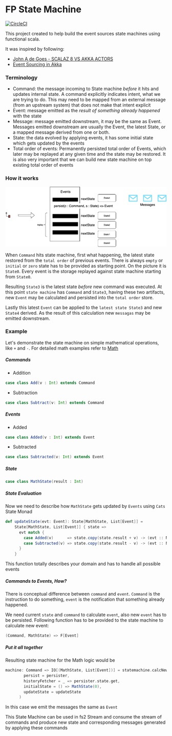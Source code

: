 # FP State Machine

[![CircleCI](https://circleci.com/gh/ModaOperandi/sc-state-machine.svg?style=svg&circle-token=57b57263ec8eb3e4ab5902fd577f3dfa937ad906)](https://app.circleci.com/pipelines/github/ModaOperandi/sc-state-machine)

This project created to help build the event sources state machines using functional scala.

It was inspired by following:
- [John A de Goes - SCALAZ 8 VS AKKA ACTORS](https://www.youtube.com/watch?v=Eihz7kqn6mU)
- [Event Sourcing in Akka](https://doc.akka.io/docs/akka/current/typed/persistence.html#event-sourcing)

### Terminology

- Command: the message incoming to State machine *before* it hits and updates internal state. A command explicitly indicates intent, what we are trying to do. This may need to be mapped from an external message (from an upstream system) that does not make that intent explicit
- Event: message emitted as the *result of something already happened* with the state
- Message: message emitted downstream, it may be the same as Event. Messages emitted downstream are usually the Event, the latest State, or a mapped message derived from one or both.
- State: the data evolved by applying events, it has some initial state which gets updated by the events
- Total order of events: Permanently persisted total order of Events, which later may be replayed at any given time and the state may be restored. It is also very important that we can build new state machine on top existing total order of events

### How it works

![Event Sourcing](images/EventSourcing.png) 

When `Command` hits state machine, first what happening, the latest state restored from the `total order` of previous events. There is always `empty` or `initial` or `zero` state has to be provided as starting point. On the picture it is `State0`. Every event is the storage replayed against state machine starting from `State0`. 

Resulting `State3` is the latest state *before* new command was executed. At this point `state machine` has `Command` and `State3`, having these two artifacts, new `Event` may be calculated and persisted into the `total order` store. 

Lastly this latest `Event` can be applied to the `latest state State3` and new `State4` derived. As the result of this calculation new `messagas` may be emitted downstream.

### Example

Let's demonstrate the state machine on simple mathematical operations, like `+` and `-`. For detailed math examples refer to [Math](/examples/app/math)

##### Commands
- Addition 
```scala 
case class Add(v : Int) extends Command
```
- Subtraction
```scala
case class Subtract(v: Int) extends Command
```

##### Events
- Added
```scala 
case class Added(v : Int) extends Event
```
- Subtracted
```scala
case class Subtracted(v: Int) extends Event
```

##### State
```scala
case class MathState(result : Int)
```

##### State Evaluation

Now we need to describe how `MathState` gets updated by `Events` using `Cats` State Monad

```scala
def updateState(evt: Event): State[MathState, List[Event]] =
    State[MathState, List[Event]] { state =>
      evt match {
        case Added(v)      => state.copy(state.result + v) -> (evt :: Nil)
        case Subtracted(v) => state.copy(state.result - v) -> (evt :: Nil)
      }
    }
``` 

This function totally describes your domain and has to handle all possible events

##### Commands to Events, How?

There is conceptual difference between `command` and `event`. `Command` is the instruction to do something, `event` is the notification that something already happened.

We need current `state` and `command` to calculate `event`, also new `event` has to be persisted. Following function has to be provided to the state machine to calculate new event:

```scala
(Command, MathState) => F[Event]
```

##### Put it all together

Resulting state machine for the Math logic would be 

```scala
machine: Command => IO[(MathState, List[Event])] = statemachine.calcNewState[IO, Command, MathState, Event, Event](_: Command)(
        persist = persister,
        historyFetcher = _ => persister.state.get,
        initialState = () => MathState(0),
        updateState = updateState
      )
```

In this case we emit the messages the same as `Event`

This State Machine can be used in fs2 Stream and consume the stream of commands and produce new state and corresponding messages generated by applying these commands

